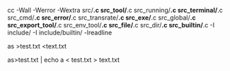 cc -Wall -Werror -Wextra src/**.c src_tool/**.c src_running/**.c src_terminal/**.c src_cmd/**.c src_error/**.c src_transrate/**.c src_exe/**.c src_global/**.c src_export_tool/**.c src_env_tool/**.c src_file/**.c src_dir/**.c src_builtin/**.c  -I include/  -I include/builtin/ -lreadline 

as >test.txt <text.txt

as>test.txt | echo a < test.txt > text.txt